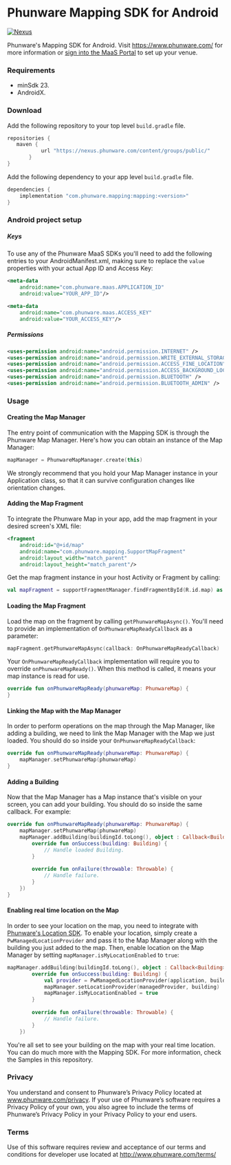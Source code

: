 # Phunware Mapping SDK for Android

[![Nexus](https://img.shields.io/nexus/r/com.phunware.mapping/mapping?color=brightgreen&server=https%3A%2F%2Fnexus.phunware.com)](https://nexus.phunware.com/content/groups/public/com/phunware/mapping/mapping/)

Phunware's Mapping SDK for Android. Visit https://www.phunware.com/ for more information or [sign into the MaaS Portal](http://maas.phunware.com/) to set up your venue.

### Requirements
* minSdk 23.
* AndroidX.

### Download
Add the following repository to your top level `build.gradle` file.
 ```groovy
repositories {
    maven {
            url "https://nexus.phunware.com/content/groups/public/"
        }
}
 ```

 Add the following dependency to your app level `build.gradle` file.
```groovy
dependencies {
    implementation "com.phunware.mapping:mapping:<version>"
}
```

### Android project setup
##### Keys
To use any of the Phunware MaaS SDKs you'll need to add the following entries to your AndroidManifest.xml, making sure to replace the `value` properties with your actual App ID and Access Key:

``` xml
<meta-data
    android:name="com.phunware.maas.APPLICATION_ID"
    android:value="YOUR_APP_ID"/>

<meta-data
    android:name="com.phunware.maas.ACCESS_KEY"
    android:value="YOUR_ACCESS_KEY"/>
```

##### Permissions
```xml
<uses-permission android:name="android.permission.INTERNET" />
<uses-permission android:name="android.permission.WRITE_EXTERNAL_STORAGE" />
<uses-permission android:name="android.permission.ACCESS_FINE_LOCATION" />
<uses-permission android:name="android.permission.ACCESS_BACKGROUND_LOCATION" />
<uses-permission android:name="android.permission.BLUETOOTH" />
<uses-permission android:name="android.permission.BLUETOOTH_ADMIN" />
```

### Usage
#### Creating the Map Manager
The entry point of communication with the Mapping SDK is through the Phunware Map Manager.
Here's how you can obtain an instance of the Map Manager:
```kotlin
mapManager = PhunwareMapManager.create(this)
```
We strongly recommend that you hold your Map Manager instance in your Application class, so that it can survive configuration changes like orientation changes.

#### Adding the Map Fragment
To integrate the Phunware Map in your app, add the map fragment in your desired screen's XML file:
```xml
<fragment
    android:id="@+id/map"
    android:name="com.phunware.mapping.SupportMapFragment"
    android:layout_width="match_parent"
    android:layout_height="match_parent"/>
```

Get the map fragment instance in your host Activity or Fragment by calling:
```kotlin
val mapFragment = supportFragmentManager.findFragmentById(R.id.map) as SupportMapFragment
```

#### Loading the Map Fragment
Load the map on the fragment by calling `getPhunwareMapAsync()`. You'll need to provide an implementation of `OnPhunwareMapReadyCallback` as a parameter:
```kotlin
mapFragment.getPhunwareMapAsync(callback: OnPhunwareMapReadyCallback)
```

Your `OnPhunwareMapReadyCallback` implementation will require you to override `onPhunwareMapReady()`. When this method is called, it means your map instance is read for use.
```kotlin
override fun onPhunwareMapReady(phunwareMap: PhunwareMap) {
}
```

#### Linking the Map with the Map Manager
In order to perform operations on the map through the Map Manager, like adding a building, we need to link the Map Manager with the Map we just loaded. You should do so inside your `OnPhunwareMapReadyCallback`:
```kotlin
override fun onPhunwareMapReady(phunwareMap: PhunwareMap) {
    mapManager.setPhunwareMap(phunwareMap)
}
```

#### Adding a Building
Now that the Map Manager has a Map instance that's visible on your screen, you can add your building. You should do so inside the same callback. For example:
```kotlin
override fun onPhunwareMapReady(phunwareMap: PhunwareMap) {
    mapManager.setPhunwareMap(phunwareMap)
    mapManager.addBuilding(buildingId.toLong(), object : Callback<Building> {
        override fun onSuccess(building: Building) {
            // Handle loaded Building.
        }
        
        override fun onFailure(throwable: Throwable) {
            // Handle failure.
        }
    })
}
```

#### Enabling real time location on the Map
In order to see your location on the map, you need to integrate with [Phunware's Location SDK](https://github.com/phunware/maas-location-android-sdk).
To enable your location, simply create a `PwManagedLocationProvider` and pass it to the Map Manager along with the building you just added to the map. Then, enable location on the Map Manager by setting `mapManager.isMyLocationEnabled` to `true`:
```kotlin
mapManager.addBuilding(buildingId.toLong(), object : Callback<Building> {
        override fun onSuccess(building: Building) {
            val provider = PwManagedLocationProvider(application, building.id, null)
            mapManager.setLocationProvider(managedProvider, building)
            mapManager.isMyLocationEnabled = true
        }
        
        override fun onFailure(throwable: Throwable) {
            // Handle failure.
        }
    })
```

You're all set to see your building on the map with your real time location.
You can do much more with the Mapping SDK. For more information, check the Samples in this repository.

### Privacy
You understand and consent to Phunware’s Privacy Policy located at www.phunware.com/privacy. If your use of Phunware’s software requires a Privacy Policy of your own, you also agree to include the terms of Phunware’s Privacy Policy in your Privacy Policy to your end users.

### Terms
Use of this software requires review and acceptance of our terms and conditions for developer use located at http://www.phunware.com/terms/
